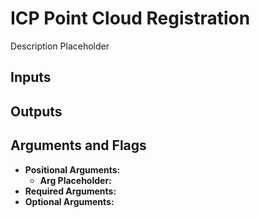 # ICP Point Cloud Registration

Description Placeholder

## Inputs



## Outputs



## Arguments and Flags
* **Positional Arguments:**
    * **Arg Placeholder:**
* **Required Arguments:**
* **Optional Arguments:**

